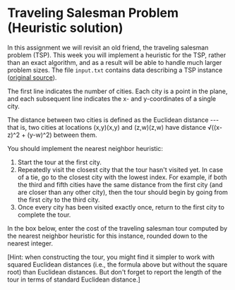 # Traveling Salesman Problem (Heuristic solution)

In this assignment we will revisit an old friend, the traveling salesman problem (TSP). This week you will implement a heuristic for the TSP, rather than an exact algorithm, and as a result will be able to handle much larger problem sizes. The file `input.txt` contains data describing a TSP instance ([original source](http://www.math.uwaterloo.ca/tsp/world/bm33708.tsp)).

The first line indicates the number of cities. Each city is a point in the plane, and each subsequent line indicates the x- and y-coordinates of a single city.

The distance between two cities is defined as the Euclidean distance --- that is, two cities at locations (x,y)(x,y) and (z,w)(z,w) have distance √((x-z)^2 + (y-w)^2) between them.

You should implement the nearest neighbor heuristic:

1. Start the tour at the first city.
2. Repeatedly visit the closest city that the tour hasn't visited yet. In case of a tie, go to the closest city with the lowest index. For example, if both the third and fifth cities have the same distance from the first city (and are closer than any other city), then the tour should begin by going from the first city to the third city.
3. Once every city has been visited exactly once, return to the first city to complete the tour.

In the box below, enter the cost of the traveling salesman tour computed by the nearest neighbor heuristic for this instance, rounded down to the nearest integer.

[Hint: when constructing the tour, you might find it simpler to work with squared Euclidean distances (i.e., the formula above but without the square root) than Euclidean distances. But don't forget to report the length of the tour in terms of standard Euclidean distance.]
